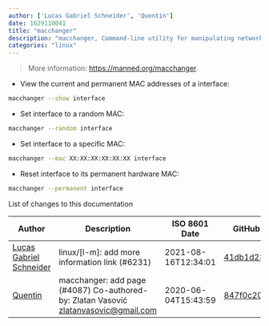 ```yaml
---
author: ['Lucas Gabriel Schneider', 'Quentin']
date: 1629110041
title: "macchanger"
description: "macchanger, Command-line utility for manipulating network interface MAC addresses."
categories: "linux"
---
```

> More information: <https://manned.org/macchanger>.

- View the current and permanent MAC addresses of a interface:

```bash
macchanger --show interface
```

- Set interface to a random MAC:

```bash
macchanger --random interface
```

- Set interface to a specific MAC:

```bash
macchanger --mac XX:XX:XX:XX:XX:XX interface
```

- Reset interface to its permanent hardware MAC:

```bash
macchanger --permanent interface
```
List of changes to this documentation


Author | Description | ISO 8601 Date | GitHub link
------|-----|-----|-----
[Lucas Gabriel Schneider](mailto:casdpa@gmail.com) | linux/[l-m]: add more information link (#6231) | 2021-08-16T12:34:01 | [41db1d238028](https://github.com/tldr-pages/tldr/commit/41db1d2380286234a89aaa2131d8e1d1c531b850)
[Quentin](mailto:36890802+UserBlackBox@users.noreply.github.com) | macchanger: add page (#4087) Co-authored-by: Zlatan Vasović <zlatanvasovic@gmail.com> | 2020-06-04T15:43:59 | [847f0c209487](https://github.com/tldr-pages/tldr/commit/847f0c209487e624abec4e97a49499327c6fa09f)

